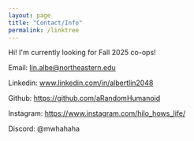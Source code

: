 ```yaml
---
layout: page
title: "Contact/Info"
permalink: /linktree
---
```

Hi! I'm currently looking for Fall 2025 co-ops!

Email: lin.albe@northeastern.edu 

Linkedin: www.linkedin.com/in/albertlin2048 

Github: https://github.com/aRandomHumanoid 

Instagram: https://www.instagram.com/hilo_hows_life/ 

Discord: @mwhahaha
